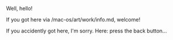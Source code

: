 Well, hello!

If you got here via /mac-os/art/work/info.md, welcome!

If you accidently got here, I'm sorry. Here: press the back button...